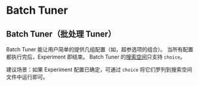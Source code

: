 # Batch Tuner

## Batch Tuner（批处理 Tuner）

Batch Tuner 能让用户简单的提供几组配置（如，超参选项的组合）。 当所有配置都执行完后，Experiment 即结束。 Batch Tuner 的[搜索空间](../Tutorial/SearchSpaceSpec.md)只支持 `choice`。

建议场景：如果 Experiment 配置已确定，可通过 `choice` 将它们罗列到搜索空间文件中运行即可。